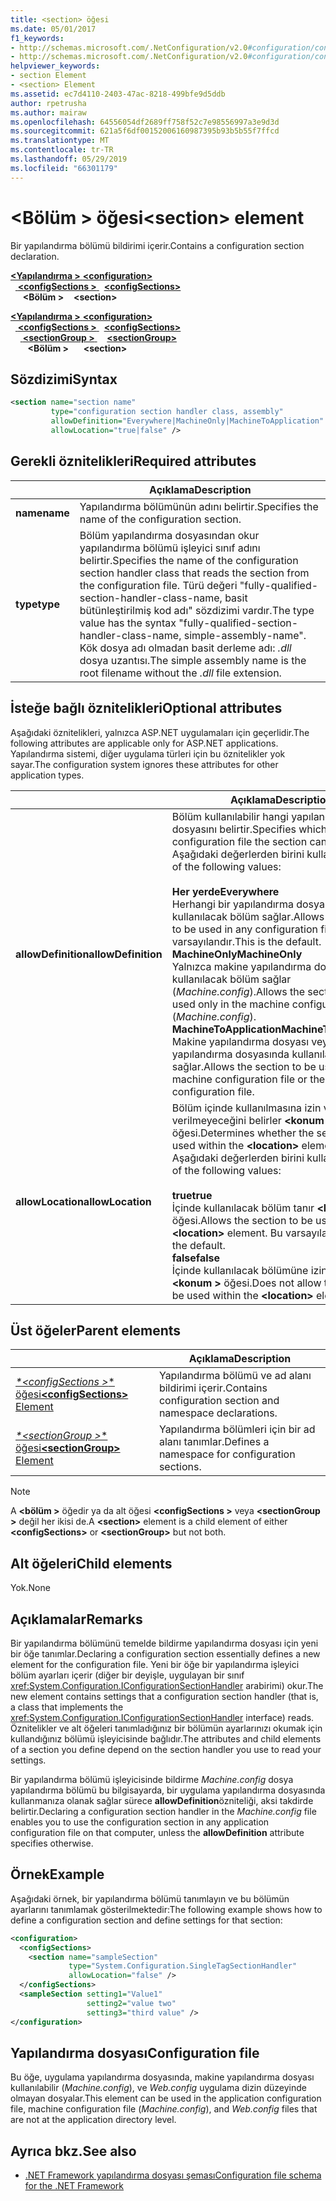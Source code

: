 ```yaml
---
title: <section> öğesi
ms.date: 05/01/2017
f1_keywords:
- http://schemas.microsoft.com/.NetConfiguration/v2.0#configuration/configSections/section
- http://schemas.microsoft.com/.NetConfiguration/v2.0#configuration/configSections/sectionGroup/section
helpviewer_keywords:
- section Element
- <section> Element
ms.assetid: ec7d4110-2403-47ac-8218-499bfe9d5ddb
author: rpetrusha
ms.author: mairaw
ms.openlocfilehash: 64556054df2689ff758f52c7e98556997a3e9d3d
ms.sourcegitcommit: 621a5f6df00152006160987395b93b5b55f7ffcd
ms.translationtype: MT
ms.contentlocale: tr-TR
ms.lasthandoff: 05/29/2019
ms.locfileid: "66301179"
---
```

# <a name="section-element"></a><span data-ttu-id="2b937-102">\<Bölüm > öğesi</span><span class="sxs-lookup"><span data-stu-id="2b937-102">\<section> element</span></span>

<span data-ttu-id="2b937-103">Bir yapılandırma bölümü bildirimi içerir.</span><span class="sxs-lookup"><span data-stu-id="2b937-103">Contains a configuration section declaration.</span></span>

<span data-ttu-id="2b937-104">[ **\<Yapılandırma >** ](~/docs/framework/configure-apps/file-schema/configuration-element.md) </span><span class="sxs-lookup"><span data-stu-id="2b937-104">[**\<configuration>**](~/docs/framework/configure-apps/file-schema/configuration-element.md) </span></span>  
<span data-ttu-id="2b937-105">&nbsp;&nbsp;[ **\<configSections >** ](~/docs/framework/configure-apps/file-schema/configsections-element-for-configuration.md) </span><span class="sxs-lookup"><span data-stu-id="2b937-105">&nbsp;&nbsp;[**\<configSections>**](~/docs/framework/configure-apps/file-schema/configsections-element-for-configuration.md) </span></span>  
<span data-ttu-id="2b937-106">&nbsp;&nbsp;&nbsp;&nbsp; **\<Bölüm >**</span><span class="sxs-lookup"><span data-stu-id="2b937-106">&nbsp;&nbsp;&nbsp;&nbsp;**\<section>**</span></span>

<span data-ttu-id="2b937-107">[ **\<Yapılandırma >** ](~/docs/framework/configure-apps/file-schema/configuration-element.md) </span><span class="sxs-lookup"><span data-stu-id="2b937-107">[**\<configuration>**](~/docs/framework/configure-apps/file-schema/configuration-element.md) </span></span>  
<span data-ttu-id="2b937-108">&nbsp;&nbsp;[ **\<configSections >** ](~/docs/framework/configure-apps/file-schema/configsections-element-for-configuration.md) </span><span class="sxs-lookup"><span data-stu-id="2b937-108">&nbsp;&nbsp;[**\<configSections>**](~/docs/framework/configure-apps/file-schema/configsections-element-for-configuration.md) </span></span>  
<span data-ttu-id="2b937-109">&nbsp;&nbsp;&nbsp;&nbsp;[ **\<sectionGroup >** ](~/docs/framework/configure-apps/file-schema/sectiongroup-element-for-configsections.md) </span><span class="sxs-lookup"><span data-stu-id="2b937-109">&nbsp;&nbsp;&nbsp;&nbsp;[**\<sectionGroup>**](~/docs/framework/configure-apps/file-schema/sectiongroup-element-for-configsections.md) </span></span>  
<span data-ttu-id="2b937-110">&nbsp;&nbsp;&nbsp;&nbsp;&nbsp;&nbsp; **\<Bölüm >**</span><span class="sxs-lookup"><span data-stu-id="2b937-110">&nbsp;&nbsp;&nbsp;&nbsp;&nbsp;&nbsp;**\<section>**</span></span>

## <a name="syntax"></a><span data-ttu-id="2b937-111">Sözdizimi</span><span class="sxs-lookup"><span data-stu-id="2b937-111">Syntax</span></span>

```xml
<section name="section name"
         type="configuration section handler class, assembly"
         allowDefinition="Everywhere|MachineOnly|MachineToApplication" 
         allowLocation="true|false" />
```

## <a name="required-attributes"></a><span data-ttu-id="2b937-112">Gerekli öznitelikleri</span><span class="sxs-lookup"><span data-stu-id="2b937-112">Required attributes</span></span>

|           | <span data-ttu-id="2b937-113">Açıklama</span><span class="sxs-lookup"><span data-stu-id="2b937-113">Description</span></span> |
| --------- | ----------- |
| <span data-ttu-id="2b937-114">**name**</span><span class="sxs-lookup"><span data-stu-id="2b937-114">**name**</span></span>  | <span data-ttu-id="2b937-115">Yapılandırma bölümünün adını belirtir.</span><span class="sxs-lookup"><span data-stu-id="2b937-115">Specifies the name of the configuration section.</span></span> |
| <span data-ttu-id="2b937-116">**type**</span><span class="sxs-lookup"><span data-stu-id="2b937-116">**type**</span></span>  | <span data-ttu-id="2b937-117">Bölüm yapılandırma dosyasından okur yapılandırma bölümü işleyici sınıf adını belirtir.</span><span class="sxs-lookup"><span data-stu-id="2b937-117">Specifies the name of the configuration section handler class that reads the section from the configuration file.</span></span> <span data-ttu-id="2b937-118">Türü değeri "fully-qualified-section-handler-class-name, basit bütünleştirilmiş kod adı" sözdizimi vardır.</span><span class="sxs-lookup"><span data-stu-id="2b937-118">The type value has the syntax "fully-qualified-section-handler-class-name, simple-assembly-name".</span></span> <span data-ttu-id="2b937-119">Kök dosya adı olmadan basit derleme adı: *.dll* dosya uzantısı.</span><span class="sxs-lookup"><span data-stu-id="2b937-119">The simple assembly name is the root filename without the *.dll* file extension.</span></span> |

## <a name="optional-attributes"></a><span data-ttu-id="2b937-120">İsteğe bağlı öznitelikleri</span><span class="sxs-lookup"><span data-stu-id="2b937-120">Optional attributes</span></span>

<span data-ttu-id="2b937-121">Aşağıdaki öznitelikleri, yalnızca ASP.NET uygulamaları için geçerlidir.</span><span class="sxs-lookup"><span data-stu-id="2b937-121">The following attributes are applicable only for ASP.NET applications.</span></span> <span data-ttu-id="2b937-122">Yapılandırma sistemi, diğer uygulama türleri için bu öznitelikler yok sayar.</span><span class="sxs-lookup"><span data-stu-id="2b937-122">The configuration system ignores these attributes for other application types.</span></span>

|                     | <span data-ttu-id="2b937-123">Açıklama</span><span class="sxs-lookup"><span data-stu-id="2b937-123">Description</span></span> |
| ------------------- | ----------- |
| <span data-ttu-id="2b937-124">**allowDefinition**</span><span class="sxs-lookup"><span data-stu-id="2b937-124">**allowDefinition**</span></span> | <span data-ttu-id="2b937-125">Bölüm kullanılabilir hangi yapılandırma dosyasını belirtir.</span><span class="sxs-lookup"><span data-stu-id="2b937-125">Specifies which configuration file the section can be used in.</span></span> <span data-ttu-id="2b937-126">Aşağıdaki değerlerden birini kullanın:</span><span class="sxs-lookup"><span data-stu-id="2b937-126">Use one of the following values:</span></span><br><br><span data-ttu-id="2b937-127">**Her yerde**</span><span class="sxs-lookup"><span data-stu-id="2b937-127">**Everywhere**</span></span><br><span data-ttu-id="2b937-128">Herhangi bir yapılandırma dosyasında kullanılacak bölüm sağlar.</span><span class="sxs-lookup"><span data-stu-id="2b937-128">Allows the section to be used in any configuration file.</span></span> <span data-ttu-id="2b937-129">Bu varsayılandır.</span><span class="sxs-lookup"><span data-stu-id="2b937-129">This is the default.</span></span><br><span data-ttu-id="2b937-130">**MachineOnly**</span><span class="sxs-lookup"><span data-stu-id="2b937-130">**MachineOnly**</span></span><br><span data-ttu-id="2b937-131">Yalnızca makine yapılandırma dosyasında kullanılacak bölüm sağlar (*Machine.config*).</span><span class="sxs-lookup"><span data-stu-id="2b937-131">Allows the section to be used only in the machine configuration file (*Machine.config*).</span></span><br><span data-ttu-id="2b937-132">**MachineToApplication**</span><span class="sxs-lookup"><span data-stu-id="2b937-132">**MachineToApplication**</span></span><br><span data-ttu-id="2b937-133">Makine yapılandırma dosyası veya uygulama yapılandırma dosyasında kullanılacak bölüm sağlar.</span><span class="sxs-lookup"><span data-stu-id="2b937-133">Allows the section to be used in the machine configuration file or the application configuration file.</span></span> |
| <span data-ttu-id="2b937-134">**allowLocation**</span><span class="sxs-lookup"><span data-stu-id="2b937-134">**allowLocation**</span></span>   | <span data-ttu-id="2b937-135">Bölüm içinde kullanılmasına izin verilip verilmeyeceğini belirler  **\<konum >** öğesi.</span><span class="sxs-lookup"><span data-stu-id="2b937-135">Determines whether the section can be used within the **\<location>** element.</span></span> <span data-ttu-id="2b937-136">Aşağıdaki değerlerden birini kullanın:</span><span class="sxs-lookup"><span data-stu-id="2b937-136">Use one of the following values:</span></span><br><br><span data-ttu-id="2b937-137">**true**</span><span class="sxs-lookup"><span data-stu-id="2b937-137">**true**</span></span><br><span data-ttu-id="2b937-138">İçinde kullanılacak bölüm tanır  **\<konum >** öğesi.</span><span class="sxs-lookup"><span data-stu-id="2b937-138">Allows the section to be used within the **\<location>** element.</span></span> <span data-ttu-id="2b937-139">Bu varsayılandır.</span><span class="sxs-lookup"><span data-stu-id="2b937-139">This is the default.</span></span><br><span data-ttu-id="2b937-140">**false**</span><span class="sxs-lookup"><span data-stu-id="2b937-140">**false**</span></span><br><span data-ttu-id="2b937-141">İçinde kullanılacak bölümüne izin vermiyor  **\<konum >** öğesi.</span><span class="sxs-lookup"><span data-stu-id="2b937-141">Does not allow the section to be used within the **\<location>** element.</span></span> |

## <a name="parent-elements"></a><span data-ttu-id="2b937-142">Üst öğeler</span><span class="sxs-lookup"><span data-stu-id="2b937-142">Parent elements</span></span>

|     | <span data-ttu-id="2b937-143">Açıklama</span><span class="sxs-lookup"><span data-stu-id="2b937-143">Description</span></span> |
| --- | ----------- |
| [<span data-ttu-id="2b937-144"> *\*\<configSections >** öğesi</span><span class="sxs-lookup"><span data-stu-id="2b937-144">**\<configSections>** Element</span></span>](~/docs/framework/configure-apps/file-schema/configsections-element-for-configuration.md) | <span data-ttu-id="2b937-145">Yapılandırma bölümü ve ad alanı bildirimi içerir.</span><span class="sxs-lookup"><span data-stu-id="2b937-145">Contains configuration section and namespace declarations.</span></span> |
| [<span data-ttu-id="2b937-146"> *\*\<sectionGroup >** öğesi</span><span class="sxs-lookup"><span data-stu-id="2b937-146">**\<sectionGroup>** Element</span></span>](~/docs/framework/configure-apps/file-schema/sectiongroup-element-for-configsections.md) | <span data-ttu-id="2b937-147">Yapılandırma bölümleri için bir ad alanı tanımlar.</span><span class="sxs-lookup"><span data-stu-id="2b937-147">Defines a namespace for configuration sections.</span></span> |

> [!NOTE]
> <span data-ttu-id="2b937-148">A  **\<bölüm >** öğedir ya da alt öğesi  **\<configSections >** veya  **\<sectionGroup >** değil her ikisi de.</span><span class="sxs-lookup"><span data-stu-id="2b937-148">A **\<section>** element is a child element of either **\<configSections>** or **\<sectionGroup>** but not both.</span></span>

## <a name="child-elements"></a><span data-ttu-id="2b937-149">Alt öğeleri</span><span class="sxs-lookup"><span data-stu-id="2b937-149">Child elements</span></span>

<span data-ttu-id="2b937-150">Yok.</span><span class="sxs-lookup"><span data-stu-id="2b937-150">None</span></span>

## <a name="remarks"></a><span data-ttu-id="2b937-151">Açıklamalar</span><span class="sxs-lookup"><span data-stu-id="2b937-151">Remarks</span></span>

<span data-ttu-id="2b937-152">Bir yapılandırma bölümünü temelde bildirme yapılandırma dosyası için yeni bir öğe tanımlar.</span><span class="sxs-lookup"><span data-stu-id="2b937-152">Declaring a configuration section essentially defines a new element for the configuration file.</span></span> <span data-ttu-id="2b937-153">Yeni bir öğe bir yapılandırma işleyici bölüm ayarları içerir (diğer bir deyişle, uygulayan bir sınıf <xref:System.Configuration.IConfigurationSectionHandler> arabirimi) okur.</span><span class="sxs-lookup"><span data-stu-id="2b937-153">The new element contains settings that a configuration section handler (that is, a class that implements the <xref:System.Configuration.IConfigurationSectionHandler> interface) reads.</span></span> <span data-ttu-id="2b937-154">Öznitelikler ve alt öğeleri tanımladığınız bir bölümün ayarlarınızı okumak için kullandığınız bölümü işleyicisinde bağlıdır.</span><span class="sxs-lookup"><span data-stu-id="2b937-154">The attributes and child elements of a section you define depend on the section handler you use to read your settings.</span></span>

<span data-ttu-id="2b937-155">Bir yapılandırma bölümü işleyicisinde bildirme *Machine.config* dosya yapılandırma bölümü bu bilgisayarda, bir uygulama yapılandırma dosyasında kullanmanıza olanak sağlar sürece **allowDefinition**özniteliği, aksi takdirde belirtir.</span><span class="sxs-lookup"><span data-stu-id="2b937-155">Declaring a configuration section handler in the *Machine.config* file enables you to use the configuration section in any application configuration file on that computer, unless the **allowDefinition** attribute specifies otherwise.</span></span>

## <a name="example"></a><span data-ttu-id="2b937-156">Örnek</span><span class="sxs-lookup"><span data-stu-id="2b937-156">Example</span></span>

<span data-ttu-id="2b937-157">Aşağıdaki örnek, bir yapılandırma bölümü tanımlayın ve bu bölümün ayarlarını tanımlamak gösterilmektedir:</span><span class="sxs-lookup"><span data-stu-id="2b937-157">The following example shows how to define a configuration section and define settings for that section:</span></span>

```xml
<configuration>
  <configSections>
    <section name="sampleSection"
             type="System.Configuration.SingleTagSectionHandler" 
             allowLocation="false" />
  </configSections>
  <sampleSection setting1="Value1" 
                 setting2="value two" 
                 setting3="third value" />
</configuration>
```

## <a name="configuration-file"></a><span data-ttu-id="2b937-158">Yapılandırma dosyası</span><span class="sxs-lookup"><span data-stu-id="2b937-158">Configuration file</span></span>

<span data-ttu-id="2b937-159">Bu öğe, uygulama yapılandırma dosyasında, makine yapılandırma dosyası kullanılabilir (*Machine.config*), ve *Web.config* uygulama dizin düzeyinde olmayan dosyalar.</span><span class="sxs-lookup"><span data-stu-id="2b937-159">This element can be used in the application configuration file, machine configuration file (*Machine.config*), and *Web.config* files that are not at the application directory level.</span></span>

## <a name="see-also"></a><span data-ttu-id="2b937-160">Ayrıca bkz.</span><span class="sxs-lookup"><span data-stu-id="2b937-160">See also</span></span>

- [<span data-ttu-id="2b937-161">.NET Framework yapılandırma dosyası şeması</span><span class="sxs-lookup"><span data-stu-id="2b937-161">Configuration file schema for the .NET Framework</span></span>](~/docs/framework/configure-apps/file-schema/index.md)

